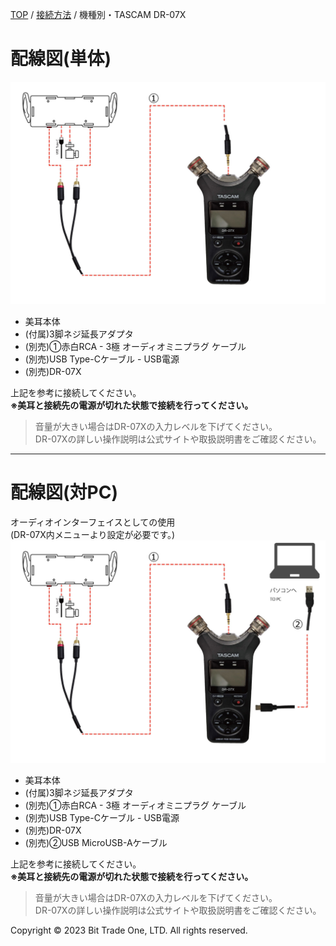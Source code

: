 
<head>
<link rel="stylesheet" href="style.css">
</head>


[TOP](index.md) / [接続方法](02Connect.md) / 機種別・TASCAM DR-07X

# 配線図(単体)  

<img src="images/50b803277f27e25c33dcecc3b4afb18f081f29955e03e10f4335279f712f3e18.jpg" alt="DR-07X接続"  Width="800">



- 美耳本体
- (付属)3脚ネジ延長アダプタ  
- (別売)①赤白RCA - 3極 オーディオミニプラグ ケーブル  
- (別売)USB Type-Cケーブル - USB電源  
- (別売)DR-07X  


上記を参考に接続してください。  
**※美耳と接続先の電源が切れた状態で接続を行ってください。**

> 音量が大きい場合はDR-07Xの入力レベルを下げてください。  
> DR-07Xの詳しい操作説明は公式サイトや取扱説明書をご確認ください。

---

# 配線図(対PC)  
オーディオインターフェイスとしての使用  
(DR-07X内メニューより設定が必要です。)    
<img src="images/622445cfe74070ab80515b061cc21d9a2a28ed8944c0008fa41f20c0295c7bc1.jpg" alt="DR-07X接続PC"  Width="800">

- 美耳本体
- (付属)3脚ネジ延長アダプタ  
- (別売)①赤白RCA - 3極 オーディオミニプラグ ケーブル  
- (別売)USB Type-Cケーブル - USB電源  
- (別売)DR-07X  
- (別売)②USB MicroUSB-Aケーブル  

上記を参考に接続してください。  
**※美耳と接続先の電源が切れた状態で接続を行ってください。**

> 音量が大きい場合はDR-07Xの入力レベルを下げてください。  
> DR-07Xの詳しい操作説明は公式サイトや取扱説明書をご確認ください。

  <footer>
    <p>Copyright © 2023 Bit Trade One, LTD. All rights reserved.</p>
  </footer>
